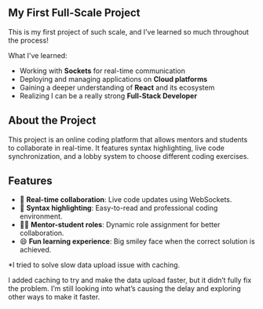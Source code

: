 ## My First Full-Scale Project
This is my first project of such scale, and I've learned so much throughout the process!

What I've learned:
- Working with **Sockets** for real-time communication
- Deploying and managing applications on **Cloud platforms**
- Gaining a deeper understanding of **React** and its ecosystem
- Realizing I can be a really strong **Full-Stack Developer**

## About the Project
This project is an online coding platform that allows mentors and students to collaborate in real-time. 
It features syntax highlighting, live code synchronization, and a lobby system to choose different coding exercises.
 
## Features
- 🚀 **Real-time collaboration**: Live code updates using WebSockets.
- 🎨 **Syntax highlighting**: Easy-to-read and professional coding environment.
- 👨‍🏫 **Mentor-student roles**: Dynamic role assignment for better collaboration.
- 😄 **Fun learning experience**: Big smiley face when the correct solution is achieved.

  
*I tried to solve slow data upload issue with caching.

I added caching to try and make the data upload faster, but it didn’t fully fix the problem. I’m still looking into what’s causing the delay and exploring other ways to make it faster.
